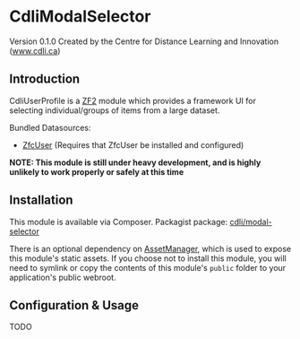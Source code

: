 CdliModalSelector
==================
Version 0.1.0 Created by the Centre for Distance Learning and Innovation (www.cdli.ca)

Introduction
------------

CdliUserProfile is a [ZF2](http://github.com/zendframework/zf2) module which provides a framework UI for selecting individual/groups of items from a large dataset.

Bundled Datasources:

* [ZfcUser](https://github.com/ZF-Commons/ZfcUser) (Requires that ZfcUser be installed and configured)

**NOTE: This module is still under heavy development, and is highly unlikely to work properly or safely at this time**

Installation
------------

This module is available via Composer.  Packagist package: [cdli/modal-selector](https://packagist.org/packages/cdli/modal-selector)

There is an optional dependency on [AssetManager](https://packagist.org/packages/rwoverdijk/assetmanager), which is used to expose this module's static assets.  If you choose not to install this module, you will need to symlink or copy the contents of this module's `public` folder to your application's public webroot.

Configuration & Usage
---------------------

TODO

